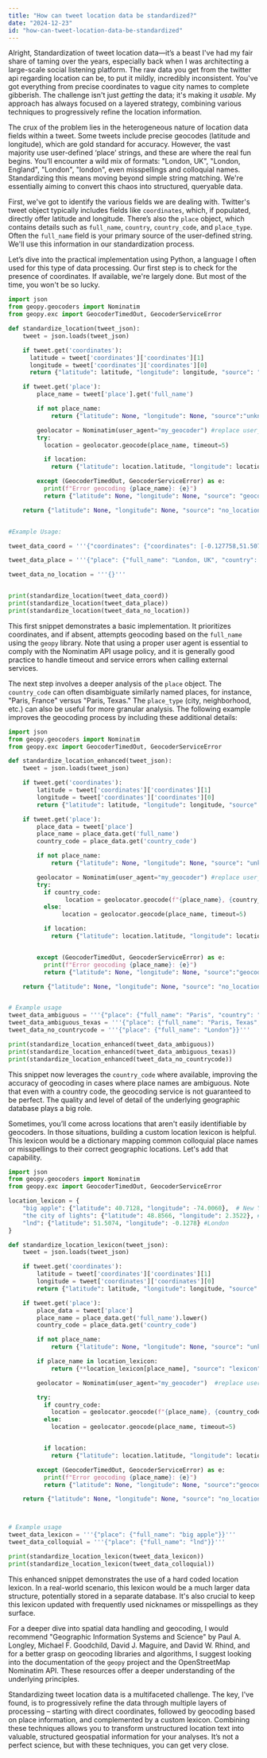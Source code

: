 ```yaml
---
title: "How can tweet location data be standardized?"
date: "2024-12-23"
id: "how-can-tweet-location-data-be-standardized"
---
```


Alright,  Standardization of tweet location data—it’s a beast I've had my fair share of taming over the years, especially back when I was architecting a large-scale social listening platform. The raw data you get from the twitter api regarding location can be, to put it mildly, incredibly inconsistent. You've got everything from precise coordinates to vague city names to complete gibberish. The challenge isn't just *getting* the data; it's making it *usable*. My approach has always focused on a layered strategy, combining various techniques to progressively refine the location information.

The crux of the problem lies in the heterogeneous nature of location data fields within a tweet. Some tweets include precise geocodes (latitude and longitude), which are gold standard for accuracy. However, the vast majority use user-defined ‘place’ strings, and these are where the real fun begins. You’ll encounter a wild mix of formats: "London, UK", "London, England", "London", "london", even misspellings and colloquial names. Standardizing this means moving beyond simple string matching. We're essentially aiming to convert this chaos into structured, queryable data.

First, we've got to identify the various fields we are dealing with. Twitter's tweet object typically includes fields like `coordinates`, which, if populated, directly offer latitude and longitude. There’s also the `place` object, which contains details such as `full_name`, `country`, `country_code`, and `place_type`. Often the `full_name` field is your primary source of the user-defined string. We'll use this information in our standardization process.

Let’s dive into the practical implementation using Python, a language I often used for this type of data processing. Our first step is to check for the presence of coordinates. If available, we're largely done. But most of the time, you won't be so lucky.

```python
import json
from geopy.geocoders import Nominatim
from geopy.exc import GeocoderTimedOut, GeocoderServiceError

def standardize_location(tweet_json):
    tweet = json.loads(tweet_json)

    if tweet.get('coordinates'):
      latitude = tweet['coordinates']['coordinates'][1]
      longitude = tweet['coordinates']['coordinates'][0]
      return {"latitude": latitude, "longitude": longitude, "source": "coordinates"}

    if tweet.get('place'):
        place_name = tweet['place'].get('full_name')

        if not place_name:
            return {"latitude": None, "longitude": None, "source":"unknown"}

        geolocator = Nominatim(user_agent="my_geocoder") #replace user_agent with a proper ID
        try:
          location = geolocator.geocode(place_name, timeout=5)

          if location:
            return {"latitude": location.latitude, "longitude": location.longitude, "source":"geocoding"}

        except (GeocoderTimedOut, GeocoderServiceError) as e:
          print(f"Error geocoding {place_name}: {e}")
          return {"latitude": None, "longitude": None, "source": "geocoding_error"}

    return {"latitude": None, "longitude": None, "source": "no_location_data"}


#Example Usage:

tweet_data_coord = '''{"coordinates": {"coordinates": [-0.127758,51.507351], "type": "Point"}}'''

tweet_data_place = '''{"place": {"full_name": "London, UK", "country": "United Kingdom", "country_code":"GB"}}'''

tweet_data_no_location = '''{}'''


print(standardize_location(tweet_data_coord))
print(standardize_location(tweet_data_place))
print(standardize_location(tweet_data_no_location))
```

This first snippet demonstrates a basic implementation. It prioritizes coordinates, and if absent, attempts geocoding based on the `full_name` using the `geopy` library. Note that using a proper user agent is essential to comply with the Nominatim API usage policy, and it is generally good practice to handle timeout and service errors when calling external services.

The next step involves a deeper analysis of the `place` object. The `country_code` can often disambiguate similarly named places, for instance, "Paris, France" versus "Paris, Texas." The `place_type` (city, neighborhood, etc.) can also be useful for more granular analysis. The following example improves the geocoding process by including these additional details:

```python
import json
from geopy.geocoders import Nominatim
from geopy.exc import GeocoderTimedOut, GeocoderServiceError

def standardize_location_enhanced(tweet_json):
    tweet = json.loads(tweet_json)

    if tweet.get('coordinates'):
        latitude = tweet['coordinates']['coordinates'][1]
        longitude = tweet['coordinates']['coordinates'][0]
        return {"latitude": latitude, "longitude": longitude, "source": "coordinates"}

    if tweet.get('place'):
        place_data = tweet['place']
        place_name = place_data.get('full_name')
        country_code = place_data.get('country_code')

        if not place_name:
            return {"latitude": None, "longitude": None, "source": "unknown"}

        geolocator = Nominatim(user_agent="my_geocoder") #replace user_agent with a proper ID
        try:
          if country_code:
                location = geolocator.geocode(f"{place_name}, {country_code}", timeout=5)
          else:
               location = geolocator.geocode(place_name, timeout=5)

          if location:
            return {"latitude": location.latitude, "longitude": location.longitude, "source":"geocoding"}


        except (GeocoderTimedOut, GeocoderServiceError) as e:
          print(f"Error geocoding {place_name}: {e}")
          return {"latitude": None, "longitude": None, "source":"geocoding_error"}

    return {"latitude": None, "longitude": None, "source": "no_location_data"}


# Example usage
tweet_data_ambiguous = '''{"place": {"full_name": "Paris", "country": "France", "country_code":"FR"}}'''
tweet_data_ambiguous_texas = '''{"place": {"full_name": "Paris, Texas", "country": "United States", "country_code":"US"}}'''
tweet_data_no_countrycode = '''{"place": {"full_name": "London"}}'''

print(standardize_location_enhanced(tweet_data_ambiguous))
print(standardize_location_enhanced(tweet_data_ambiguous_texas))
print(standardize_location_enhanced(tweet_data_no_countrycode))
```
This snippet now leverages the `country_code` where available, improving the accuracy of geocoding in cases where place names are ambiguous. Note that even with a country code, the geocoding service is not guaranteed to be perfect. The quality and level of detail of the underlying geographic database plays a big role.

Sometimes, you’ll come across locations that aren't easily identifiable by geocoders. In those situations, building a custom location lexicon is helpful. This lexicon would be a dictionary mapping common colloquial place names or misspellings to their correct geographic locations. Let's add that capability.

```python
import json
from geopy.geocoders import Nominatim
from geopy.exc import GeocoderTimedOut, GeocoderServiceError

location_lexicon = {
    "big apple": {"latitude": 40.7128, "longitude": -74.0060},  # New York City
    "the city of lights": {"latitude": 48.8566, "longitude": 2.3522}, #Paris
    "lnd": {"latitude": 51.5074, "longitude": -0.1278} #London
}

def standardize_location_lexicon(tweet_json):
    tweet = json.loads(tweet_json)

    if tweet.get('coordinates'):
        latitude = tweet['coordinates']['coordinates'][1]
        longitude = tweet['coordinates']['coordinates'][0]
        return {"latitude": latitude, "longitude": longitude, "source": "coordinates"}

    if tweet.get('place'):
        place_data = tweet['place']
        place_name = place_data.get('full_name').lower()
        country_code = place_data.get('country_code')

        if not place_name:
            return {"latitude": None, "longitude": None, "source": "unknown"}

        if place_name in location_lexicon:
            return {**location_lexicon[place_name], "source": "lexicon"}

        geolocator = Nominatim(user_agent="my_geocoder")  #replace user_agent with a proper ID

        try:
          if country_code:
            location = geolocator.geocode(f"{place_name}, {country_code}", timeout=5)
          else:
            location = geolocator.geocode(place_name, timeout=5)


          if location:
            return {"latitude": location.latitude, "longitude": location.longitude, "source":"geocoding"}

        except (GeocoderTimedOut, GeocoderServiceError) as e:
          print(f"Error geocoding {place_name}: {e}")
          return {"latitude": None, "longitude": None, "source":"geocoding_error"}

    return {"latitude": None, "longitude": None, "source": "no_location_data"}



# Example usage
tweet_data_lexicon = '''{"place": {"full_name": "big apple"}}'''
tweet_data_colloquial = '''{"place": {"full_name": "lnd"}}'''

print(standardize_location_lexicon(tweet_data_lexicon))
print(standardize_location_lexicon(tweet_data_colloquial))
```

This enhanced snippet demonstrates the use of a hard coded location lexicon. In a real-world scenario, this lexicon would be a much larger data structure, potentially stored in a separate database. It's also crucial to keep this lexicon updated with frequently used nicknames or misspellings as they surface.

For a deeper dive into spatial data handling and geocoding, I would recommend "Geographic Information Systems and Science" by Paul A. Longley, Michael F. Goodchild, David J. Maguire, and David W. Rhind, and for a better grasp on geocoding libraries and algorithms, I suggest looking into the documentation of the `geopy` project and the OpenStreetMap Nominatim API. These resources offer a deeper understanding of the underlying principles.

Standardizing tweet location data is a multifaceted challenge. The key, I've found, is to progressively refine the data through multiple layers of processing – starting with direct coordinates, followed by geocoding based on place information, and complemented by a custom lexicon. Combining these techniques allows you to transform unstructured location text into valuable, structured geospatial information for your analyses. It’s not a perfect science, but with these techniques, you can get very close.
